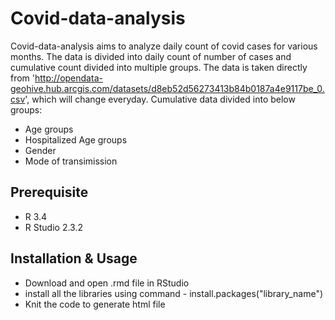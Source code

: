 # Covid-data-analysis

Covid-data-analysis aims to analyze daily count of covid cases for various months. The data is divided into daily count of number of cases and cumulative count divided into multiple groups.
The data is taken directly from 'http://opendata-geohive.hub.arcgis.com/datasets/d8eb52d56273413b84b0187a4e9117be_0.csv', which will change everyday.
Cumulative data divided into below groups:
* Age groups
* Hospitalized Age groups
* Gender
* Mode of transimission


## Prerequisite
* R 3.4
* R Studio 2.3.2

## Installation & Usage
* Download and open .rmd file in RStudio
* install all the libraries using command - install.packages("library_name")
* Knit the code to generate html file
